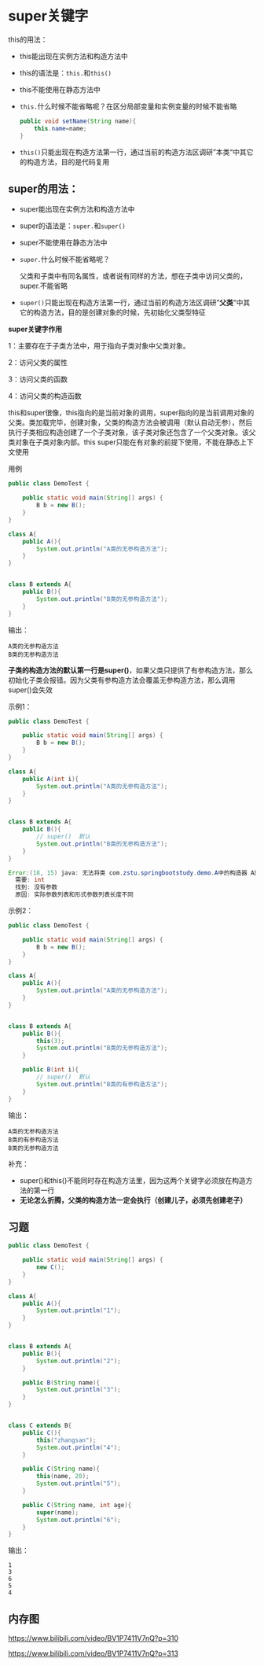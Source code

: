 # super关键字

this的用法：

* this能出现在实例方法和构造方法中

* this的语法是：`this.`和`this()`

* this不能使用在静态方法中

* `this.`什么时候不能省略呢？在区分局部变量和实例变量的时候不能省略

  ```java
  public void setName(String name){
      this.name=name;
  }
  ```

* `this()`只能出现在构造方法第一行，通过当前的构造方法区调研”本类“中其它的构造方法，目的是代码复用

## super的用法：

* super能出现在实例方法和构造方法中

* super的语法是：`super.`和`super()`

* super不能使用在静态方法中

* `super.`什么时候不能省略呢？

  父类和子类中有同名属性，或者说有同样的方法，想在子类中访问父类的，super.不能省略

* `super()`只能出现在构造方法第一行，通过当前的构造方法区调研”**父类**“中其它的构造方法，目的是创建对象的时候，先初始化父类型特征

**super关键字作用**

1：主要存在于子类方法中，用于指向子类对象中父类对象。

2：访问父类的属性

3：访问父类的函数

4：访问父类的构造函数

this和super很像，this指向的是当前对象的调用，super指向的是当前调用对象的父类。类加载完毕，创建对象，父类的构造方法会被调用（默认自动无参），然后执行子类相应构造创建了一个子类对象，该子类对象还包含了一个父类对象。该父类对象在子类对象内部。this super只能在有对象的前提下使用，不能在静态上下文使用


用例

```java
public class DemoTest {

    public static void main(String[] args) {
        B b = new B();
    }
}

class A{
    public A(){
        System.out.println("A类的无参构造方法");
    }
}


class B extends A{
    public B(){
        System.out.println("B类的无参构造方法");
    }
}
```

输出：

```
A类的无参构造方法
B类的无参构造方法
```

**子类的构造方法的默认第一行是super()**，如果父类只提供了有参构造方法，那么初始化子类会报错。因为父类有参构造方法会覆盖无参构造方法，那么调用super()会失效

示例1：

```java
public class DemoTest {

    public static void main(String[] args) {
        B b = new B();
    }
}

class A{
    public A(int i){
        System.out.println("A类的无参构造方法");
    }
}


class B extends A{
    public B(){
        // super()  默认
        System.out.println("B类的无参构造方法");
    }
}

Error:(18, 15) java: 无法将类 com.zstu.springbootstudy.demo.A中的构造器 A应用到给定类型;
  需要: int
  找到: 没有参数
  原因: 实际参数列表和形式参数列表长度不同
```

示例2：

```java
public class DemoTest {

    public static void main(String[] args) {
        B b = new B();
    }
}

class A{
    public A(){
        System.out.println("A类的无参构造方法");
    }
}


class B extends A{
    public B(){
        this(3);
        System.out.println("B类的无参构造方法");
    }

    public B(int i){
        // super()  默认
        System.out.println("B类的有参构造方法");
    }
}
```

输出：

```
A类的无参构造方法
B类的有参构造方法
B类的无参构造方法
```

补充：

* super()和this()不能同时存在构造方法里，因为这两个关键字必须放在构造方法的第一行
* **无论怎么折腾，父类的构造方法一定会执行（创建儿子，必须先创建老子）**



## 习题

```java
public class DemoTest {

    public static void main(String[] args) {
        new C();
    }
}

class A{
    public A(){
        System.out.println("1");
    }
}


class B extends A{
    public B(){
        System.out.println("2");
    }

    public B(String name){
        System.out.println("3");
    }
}


class C extends B{
    public C(){
        this("zhangsan");
        System.out.println("4");
    }

    public C(String name){
        this(name, 20);
        System.out.println("5");
    }

    public C(String name, int age){
        super(name);
        System.out.println("6");
    }
}
```

输出：

```
1
3
6
5
4
```

## 内存图

https://www.bilibili.com/video/BV1P7411V7nQ?p=310

https://www.bilibili.com/video/BV1P7411V7nQ?p=313

